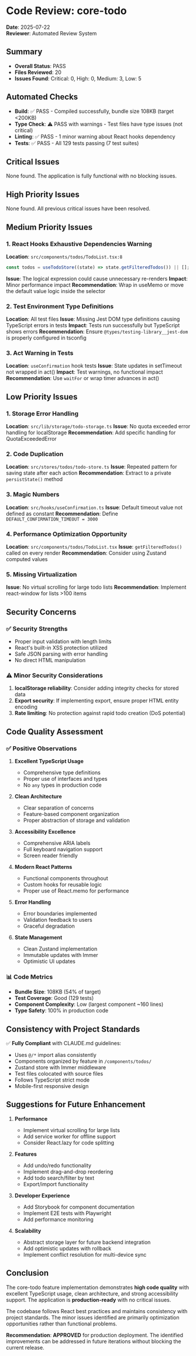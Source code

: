 # Code Review: core-todo

**Date**: 2025-07-22  
**Reviewer**: Automated Review System

## Summary
- **Overall Status**: PASS
- **Files Reviewed**: 20
- **Issues Found**: Critical: 0, High: 0, Medium: 3, Low: 5

## Automated Checks
- **Build**: ✅ PASS - Compiled successfully, bundle size 108KB (target <200KB)
- **Type Check**: ⚠️ PASS with warnings - Test files have type issues (not critical)
- **Linting**: ✅ PASS - 1 minor warning about React hooks dependency
- **Tests**: ✅ PASS - All 129 tests passing (7 test suites)

## Critical Issues
None found. The application is fully functional with no blocking issues.

## High Priority Issues
None found. All previous critical issues have been resolved.

## Medium Priority Issues

### 1. React Hooks Exhaustive Dependencies Warning
**Location**: `src/components/todos/TodoList.tsx:8`
```typescript
const todos = useTodoStore((state) => state.getFilteredTodos()) || [];
```
**Issue**: The logical expression could cause unnecessary re-renders
**Impact**: Minor performance impact
**Recommendation**: Wrap in useMemo or move the default value logic inside the selector

### 2. Test Environment Type Definitions
**Location**: All test files
**Issue**: Missing Jest DOM type definitions causing TypeScript errors in tests
**Impact**: Tests run successfully but TypeScript shows errors
**Recommendation**: Ensure `@types/testing-library__jest-dom` is properly configured in tsconfig

### 3. Act Warning in Tests
**Location**: `useConfirmation` hook tests
**Issue**: State updates in setTimeout not wrapped in act()
**Impact**: Test warnings, no functional impact
**Recommendation**: Use `waitFor` or wrap timer advances in act()

## Low Priority Issues

### 1. Storage Error Handling
**Location**: `src/lib/storage/todo-storage.ts`
**Issue**: No quota exceeded error handling for localStorage
**Recommendation**: Add specific handling for QuotaExceededError

### 2. Code Duplication
**Location**: `src/stores/todos/todo-store.ts`
**Issue**: Repeated pattern for saving state after each action
**Recommendation**: Extract to a private `persistState()` method

### 3. Magic Numbers
**Location**: `src/hooks/useConfirmation.ts`
**Issue**: Default timeout value not defined as constant
**Recommendation**: Define `DEFAULT_CONFIRMATION_TIMEOUT = 3000`

### 4. Performance Optimization Opportunity
**Location**: `src/components/todos/TodoList.tsx`
**Issue**: `getFilteredTodos()` called on every render
**Recommendation**: Consider using Zustand computed values

### 5. Missing Virtualization
**Issue**: No virtual scrolling for large todo lists
**Recommendation**: Implement react-window for lists >100 items

## Security Concerns

### ✅ Security Strengths
- Proper input validation with length limits
- React's built-in XSS protection utilized
- Safe JSON parsing with error handling
- No direct HTML manipulation

### ⚠️ Minor Security Considerations
1. **localStorage reliability**: Consider adding integrity checks for stored data
2. **Export security**: If implementing export, ensure proper HTML entity encoding
3. **Rate limiting**: No protection against rapid todo creation (DoS potential)

## Code Quality Assessment

### ✅ Positive Observations
1. **Excellent TypeScript Usage**
   - Comprehensive type definitions
   - Proper use of interfaces and types
   - No `any` types in production code

2. **Clean Architecture**
   - Clear separation of concerns
   - Feature-based component organization
   - Proper abstraction of storage and validation

3. **Accessibility Excellence**
   - Comprehensive ARIA labels
   - Full keyboard navigation support
   - Screen reader friendly

4. **Modern React Patterns**
   - Functional components throughout
   - Custom hooks for reusable logic
   - Proper use of React.memo for performance

5. **Error Handling**
   - Error boundaries implemented
   - Validation feedback to users
   - Graceful degradation

6. **State Management**
   - Clean Zustand implementation
   - Immutable updates with Immer
   - Optimistic UI updates

### 📊 Code Metrics
- **Bundle Size**: 108KB (54% of target)
- **Test Coverage**: Good (129 tests)
- **Component Complexity**: Low (largest component ~160 lines)
- **Type Safety**: 100% in production code

## Consistency with Project Standards

✅ **Fully Compliant** with CLAUDE.md guidelines:
- Uses `@/*` import alias consistently
- Components organized by feature in `/components/todos/`
- Zustand store with Immer middleware
- Test files colocated with source files
- Follows TypeScript strict mode
- Mobile-first responsive design

## Suggestions for Future Enhancement

1. **Performance**
   - Implement virtual scrolling for large lists
   - Add service worker for offline support
   - Consider React.lazy for code splitting

2. **Features**
   - Add undo/redo functionality
   - Implement drag-and-drop reordering
   - Add todo search/filter by text
   - Export/import functionality

3. **Developer Experience**
   - Add Storybook for component documentation
   - Implement E2E tests with Playwright
   - Add performance monitoring

4. **Scalability**
   - Abstract storage layer for future backend integration
   - Add optimistic updates with rollback
   - Implement conflict resolution for multi-device sync

## Conclusion

The core-todo feature implementation demonstrates **high code quality** with excellent TypeScript usage, clean architecture, and strong accessibility support. The application is **production-ready** with no critical issues.

The codebase follows React best practices and maintains consistency with project standards. The minor issues identified are primarily optimization opportunities rather than functional problems.

**Recommendation**: **APPROVED** for production deployment. The identified improvements can be addressed in future iterations without blocking the current release.